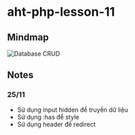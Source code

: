 ﻿# aht-php-lesson-11

## Mindmap
![Database   CRUD](https://github.com/user-attachments/assets/d279da14-a26a-481b-a2fb-5bb1025a346d)

## Notes
### 25/11
- Sử dụng input hidden để truyền dữ liệu
- Sử dụng :has để style
- Sử dụng header để redirect
